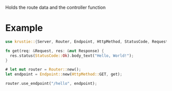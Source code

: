 Holds the route data and the controller function

# Example

```rust
use krustie::{Server, Router, Endpoint, HttpMethod, StatusCode, Request, Response};

fn get(req: &Request, res: &mut Response) {
  res.status(StatusCode::Ok).body_text("Hello, World!");
}

# let mut router = Router::new();
let endpoint = Endpoint::new(HttpMethod::GET, get);

router.use_endpoint("/hello", endpoint);

```
